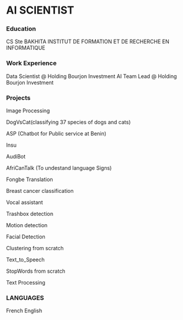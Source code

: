 # AI SCIENTIST 
### Education
CS Ste BAKHITA
INSTITUT DE FORMATION ET DE RECHERCHE EN INFORMATIQUE 

### Work Experience 
Data Scientist @ Holding Bourjon Investment 
AI Team Lead   @ Holding Bourjon Investment

### Projects
Image Processing
  
DogVsCat(classifying 37 species of dogs and cats)

ASP (Chatbot for Public service at Benin) 

Insu

AudiBot

AfriCanTalk (To undestand language Signs)

Fongbe Translation 

Breast cancer classification

Vocal assistant

Trashbox detection

Motion detection

Facial Detection

Clustering from scratch 

Text_to_Speech 

StopWords from scratch 

Text Processing 

### LANGUAGES
French 
English 





 

